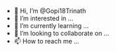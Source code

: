 - 👋 Hi, I’m @Gopi18Trinath
- 👀 I’m interested in ...
- 🌱 I’m currently learning ...
- 💞️ I’m looking to collaborate on ...
- 📫 How to reach me ...

<!---
Gopi18Trinath/Gopi18Trinath is a ✨ special ✨ repository because its `README.md` (this file) appears on your GitHub profile.
You can click the Preview link to take a look at your changes.
--->
